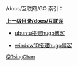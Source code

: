 /docs/互联网/GO 索引：


**[上一级目录/docs/互联网](/docs/互联网/index.md)**

- [ubuntu搭建hugo博客](/docs/互联网/GO/ubuntu搭建hugo博客.md)

- [window10搭建hugo博客](/docs/互联网/GO/window10搭建hugo博客.md)


<font size=2 color='grey'> [@TsingChan](http://www.9ong.com/) </font>